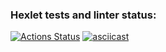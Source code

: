 ### Hexlet tests and linter status:
[![Actions Status](https://github.com/Severonik/php-project-48/actions/workflows/hexlet-check.yml/badge.svg)](https://github.com/Severonik/php-project-48/actions)
[![asciicast](https://asciinema.org/a/qhYFnJ4yIMMEbeZO9O66CIYDN.svg)](https://asciinema.org/a/qhYFnJ4yIMMEbeZO9O66CIYDN)